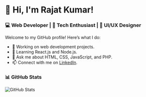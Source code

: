 # 👋 Hi, I'm Rajat Kumar!  
### 💻 Web Developer | 🚀 Tech Enthusiast | 🎨 UI/UX Designer  


Welcome to my GitHub profile! Here’s what I do:  
- 🔭 Working on web development projects.  
- 🌱 Learning React.js and Node.js.  
- 💬 Ask me about HTML, CSS, JavaScript, and PHP.  
- 📫 Connect with me on [LinkedIn](https://linkedin.com/in/rajatkumar).  

### 📊 GitHub Stats  
![GitHub Stats](https://github-readme-stats.vercel.app/api?username=rajat8793&show_icons=true&theme=dark)


<!--
**rajat8793/rajat8793** is a ✨ _special_ ✨ repository because its `README.md` (this file) appears on your GitHub profile.

Here are some ideas to get you started:

- 🔭 I’m currently working on ...
- 🌱 I’m currently learning ...
- 👯 I’m looking to collaborate on ...
- 🤔 I’m looking for help with ...
- 💬 Ask me about ...
- 📫 How to reach me: ...
- 😄 Pronouns: ...
- ⚡ Fun fact: ...
-->
